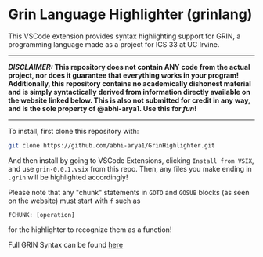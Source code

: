 # Grin Language Highlighter (grinlang)

This VSCode extension provides syntax highlighting support for GRIN, a programming language made as a project
for ICS 33 at UC Irvine.

***
***DISCLAIMER:* This repository does not contain ANY code from the actual project, nor does it guarantee that everything works in your program! Additionally, this repository contains no academically dishonest material and is simply syntactically derived from information directly available on the website linked below. This is also not submitted for credit in any way, and is the sole property of @abhi-arya1. Use this for *fun*!**
***

To install, first clone this repository with:
```bash
git clone https://github.com/abhi-arya1/GrinHighlighter.git
```
And then install by going to VSCode Extensions, clicking `Install from VSIX`, and use `grin-0.0.1.vsix` from this repo.
Then, any files you make ending in `.grin` will be highlighted accordingly!


Please note that any "chunk" statements in `GOTO` and `GOSUB` blocks (as seen on the website) must start with `f` such as 
```
fCHUNK: [operation]
```
for the highlighter to recognize them as a function!


Full GRIN Syntax can be found [here](https://ics.uci.edu/~thornton/ics33/ProjectGuide/Project3/)
